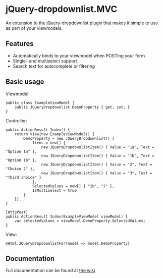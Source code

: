 ﻿# jQuery-dropdownlist.MVC

An extension to the jQuery-dropdownlist plugin that makes it simple to use as part of your viewmodels.

## Features

- Automatically binds to your viewmodel when POSTing your form
- Single- and multiselect support
- Search text for autocomplete or filtering

## Basic usage

Viewmodel:

```
public class ExampleViewModel {
    public JQueryDropdownlist DemoProperty { get; set; }
}
```

Controller:

```
public ActionResult Index() {
    return View(new ExampleViewModel() {
        DemoProperty = new JQueryDropdownlist() {
            Items = new[] {
                new JQueryDropdownlistItem() { Value = "1a", Text = "Option 1a" },
                new JQueryDropdownlistItem() { Value = "1b", Text = "Option 1b" },
                new JQueryDropdownlistItem() { Value = "2", Text = "Choice 2" },
                new JQueryDropdownlistItem() { Value = "3", Text = "Third choice" }
            },
            SelectedValues = new[] { "1b", "2" },
            IsMultiselect = true
        }
    });
}

[HttpPost]
public ActionResult Index(ExampleViewModel viewModel) {
    var selectedValues = viewModel.DemoProperty.SelectedValues;
}
```

View:

```
@Html.JQueryDropdownlistFor(model => model.DemoProperty)
```

## Documentation

Full documentation can be found at [the wiki](https://github.com/maikelbos0/VDT/wiki)